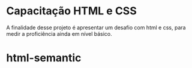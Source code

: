# Capacitação HTML e CSS #

A finalidade desse projeto é apresentar um desafio com html e css, para medir a proficiência ainda em nível básico.

# html-semantic
